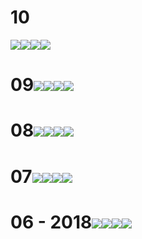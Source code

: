 # 10

![](/assets/1001import.png)![](/assets/1002import.png)![](/assets/1003import.png)![](/assets/1004import.png)

# 09![](/assets/0901import.png)![](/assets/0902import.png)![](/assets/0903import.png)![](/assets/0904import.png)

# 08![](/assets/0801import.png)![](/assets/0802import.png)![](/assets/0803import.png)![](/assets/0804import.png)

# 07![](/assets/0701import.png)![](/assets/0702import.png)![](/assets/0703import.png)![](/assets/0704import.png)

# 06 - 2018![](/assets/0601import.png)![](/assets/0602import.png)![](/assets/0603import.png)![](/assets/0604import.png)



